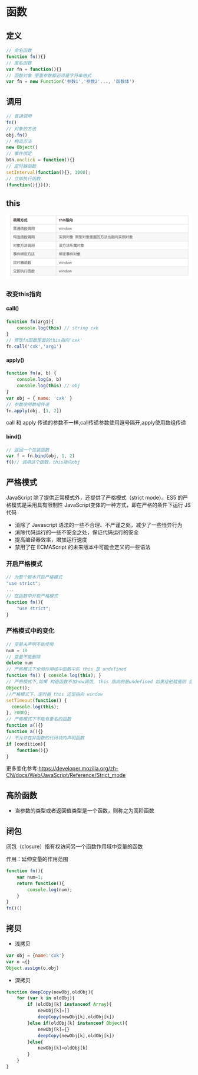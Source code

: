 # 函数

## 定义

```js
// 命名函数
function fn(){}
// 匿名函数
var fn = function(){}
// 函数对象 里面参数都必须是字符串格式
var fn = new Function('参数1','参数2'..., '函数体')
```

## 调用

```js
// 普通调用
fn()
// 对象的方法
obj.fn()
// 构造方法
new Object()
// 事件绑定
btn.onclick = function(){}
// 定时器函数
setInterval(function(){}, 1000);
// 立即执行函数
(function(){})();
```

## this

![2020228104446](/assets/2020228104446.png)

### 改变this指向

#### call()

```js
function fn(arg1){
    console.log(this) // string cxk
}
// 修改fn函数里面的this指向'cxk'
fn.call('cxk','arg1')
```

#### apply()

```js
function fn(a, b) {
    console.log(a, b)
    console.log(this) // obj
}
var obj = { name: 'cxk' }
// 参数使用数组传递
fn.apply(obj, [1, 2])
```

call 和 apply 传递的参数不一样,call传递参数使用逗号隔开,apply使用数组传递

#### bind()

```js
// 返回一个包装函数
var f = fn.bind(obj, 1, 2)
f()// 调用这个函数，this指向obj
```

## 严格模式

JavaScript 除了提供正常模式外，还提供了严格模式（strict mode）。ES5 的严格模式是采用具有限制性 JavaScript变体的一种方式，即在严格的条件下运行 JS 代码

- 消除了 Javascript 语法的一些不合理、不严谨之处，减少了一些怪异行为
- 消除代码运行的一些不安全之处，保证代码运行的安全
- 提高编译器效率，增加运行速度
- 禁用了在 ECMAScript 的未来版本中可能会定义的一些语法

### 开启严格模式

```js
// 为整个脚本开启严格模式
"use strict";
...
// 在函数中开启严格模式
function fn(){
    "use strict";
}
```

### 严格模式中的变化

```js
// 变量未声明不能使用
num = 10 
// 变量不能删除
delete num
// 严格模式下全局作用域中函数中的 this 是 undefined
function fn() { console.log(this); }
// 严格模式下,如果 构造函数不加new调用, this 指向的是undefined 如果给他赋值则 会报错
Object();
//严格模式下，定时器 this 还是指向 window
setTimeout(function() {
  console.log(this); 
}, 2000);
// 严格模式下不能有重名的函数
function a(){}  
function a(){} 
// 不允许在非函数的代码块内声明函数
if (condition){
    function(){}
}
```

更多变化参考:<https://developer.mozilla.org/zh-CN/docs/Web/JavaScript/Reference/Strict_mode>

## 高阶函数

- 当参数的类型或者返回值类型是一个函数，则称之为高阶函数

## 闭包

闭包（closure）指有权访问另一个函数作用域中变量的函数

作用：延伸变量的作用范围

```js
function fn(){
    var num=1;
    return function(){
        console.log(num);
    }
}
fn()()
``` 

## 拷贝

- 浅拷贝

```js
var obj = {name:'cxk'}
var o ={}
Object.assign(o,obj)
```

- 深拷贝

```js
function deepCopy(newObj,oldObj){
    for (var k in oldObj){
        if (oldObj[k] instanceof Array){
            newObj[k]=[]
            deepCopy(newObj[k],oldObj[k])
        }else if(oldObj[k] instanceof Object){
            newObj[k]={}
            deepCopy(newObj[k],oldObj[k])
        }else{
            newObj[k]=oldObj[k]
        }
    }
}
```
